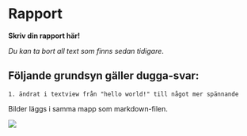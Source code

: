 
# Rapport

**Skriv din rapport här!**

_Du kan ta bort all text som finns sedan tidigare_.

## Följande grundsyn gäller dugga-svar:



    1. ändrat i textview från "hello world!" till något mer spännande




Bilder läggs i samma mapp som markdown-filen.

![](android.png)

